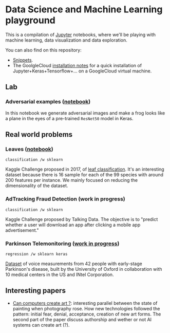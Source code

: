 # Data Science and Machine Learning playground

This is a compilation of [Jupyter](jupyter.org) notebooks, where we'll be playing with machine learning, data visualization and data exploration.

You can also find on this repository:
- [Snippets](snippets.md).
- The GoolgleCloud [installation notes](installation.md) for a quick installation of Jupyter+Keras+Tensorflow+... on a GoogleCloud virtual machine.


## Lab
### Adversarial examples ([notebook](https://github.com/maxpv/maxpv.github.io/blob/master/notebooks/Adversarial_ResNet50.ipynb))
In this notebook we generate adversarial images and make a frog looks like a plane in the eyes of a pre-trained `ResNet50` model in Keras.

## Real world problems

### Leaves ([notebook](https://github.com/maxpv/maxpv.github.io/blob/master/notebooks/leaves.ipynb))
`classification /w sklearn`

Kaggle Challenge proposed in 2017, of [leaf classification](https://www.kaggle.com/c/leaf-classification/data). It's an interesting dataset because there is 16 sample for each of the 99 species with around 200 features per instance. We mainly focused on reducing the dimensionality of the dataset.

### AdTracking Fraud Detection (work in progress)
`classification /w sklearn`

Kaggle Challenge proposed by Talking Data. The objective is to "predict whether a user will download an app after clicking a mobile app advertisement."

### Parkinson Telemonitoring ([work in progress](https://github.com/maxpv/maxpv.github.io/blob/master/notebooks/parkinson-telemonitoring.ipynb))
`regression /w sklearn keras`

[Dataset](https://archive.ics.uci.edu/ml/datasets/Parkinsons+Telemonitoring) of voice measurements from 42 people with early-stage Parkinson's disease, built by the University of Oxford in collaboration with 10 medical centers in the US and INtel Corporation.


## Interesting papers

- [Can computers create art ?](https://arxiv.org/abs/1801.04486): interesting parallel between the state of painting when photography rose. How new technologies followed the pattern: initial fear, denial, acceptance, creation of new art forms. The second part of the paper discuss authorship and wether or not AI systems can create art (?).
